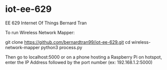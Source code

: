 # iot-ee-629

EE 629
Internet Of Things
Bernard Tran

To run Wireless Network Mapper:

git clone https://github.com/bernardtran99/iot-ee-629.git
cd wireless-network-mapper
python3 process.py

Then go to localhost:5000 or on a phone hosting a Raspberry Pi on hotspot, enter the IP Address followed by the port number (ex: 192.168.1.2:5000)
